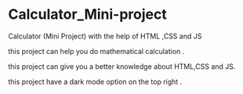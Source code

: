 # Calculator_Mini-project
Calculator (Mini Project) with the help of HTML ,CSS and JS 

this project can help you do mathematical calculation .

this project can give you a better knowledge about HTML,CSS and JS.

this project have a dark mode option on the top right .
